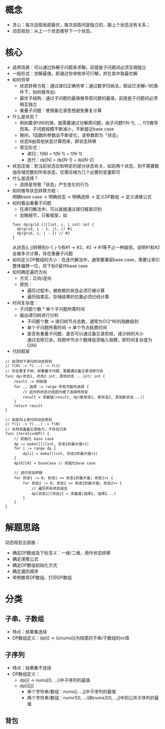 # 概念

- 贪心：每次选取局部最优，每次选取间是独立的，跟上个状态没有关系；
- 动态规划：从上一个状态推导下一个状态。

# 核心

- 适用场景：可以通过拆解子问题来求解。前提是子问题间必须互相独立
- 一般形式：求解最值，即通过穷举枚举可行解，并在其中取最优解
- 如何穷举
    - 状态转移方程：通过递归正确穷举；通过数学归纳法，假设已求解i-1的条件下，如何推导出i
    - 最优子结构：通过子问题的最值推导原问题的最值，前提是子问题间必须相互独立
    - 重叠子问题：使用备忘录思想避免重复计算
- 什么是状态？
    - 例如要求f(N)的值，就需要通过分解原问题，由子问题f(N-1), ..., f(1)推导而来。子问题规模不断减小，不断接近base case
    - 期间，f函数的参数会不断变化，该参数即为「状态」
    - 状态N由其他状态计算而来，即状态转移
    - 常见形式：
        - 递归：f(N) = f(N-1) + f(N-1)
        - 迭代：dp[N] = dp[N-1] + dp[N-2]
- 状态压缩：若当前状态仅和特定的部分状态有关，如前两个状态，则不需要数组存储完整的所有状态，仅需压缩为几个必要的变量即可
- 什么是选择？
    - 选择是导致「状态」产生变化的行为
- 如何推导状态转移方程：<br>
  明确base case -> 明确状态 -> 明确选择 -> 定义DP数组 -> 定义递推公式<br>
- 如何看出重叠子问题
    - 在递归解法中，可以直接通过递归框架识别
    - 忽略细节，只看框架，如
  ```
  func dp(grid [][]int, i, j int) int {
    dp(grid, i - 1, j), // #1
    dp(grid, i, j - 1) // #2
  }
  ```
  从状态(i, j)转移到(i-1, j-1)有#1 -> #2，#2 -> #1等不止一种路径，说明#1和#2会被多次计算，存在重叠子问题
- 如何定义DP数组的大小：在迭代解法中，通常要兼容base case，需要让索引整体偏移一位，将下标0留作base case
- 如何确定遍历方向
    - 方式：正向/逆向
    - 原则：
        - 遍历过程中，被依赖的状态必须已被计算
        - 遍历结束后，存储结果的位置必须已经计算
- 时间复杂度：
    - 子问题个数 * 单个子问题所需时间
    - 画出递归树进行分析
        - 子问题个数 -> 递归树节点总数，通常为O(2^N)的指数级别
        - 单个子问题所需时间 -> 单个节点耗费时间
        - 是否有重叠子问题，是否可以通过备忘录剪枝，减少树的大小<br>
          通过去除冗余，将图中节点个数降低至输入规模，即时间复杂度为O(N)
- 代码框架

```
// 自顶向下递归的动态规划
// f(N) -> f(...) -> f(1)
// 存在重复子树，即重叠子问题，需要通过备忘录消除冗余
func dp(状态1, 状态2 int, 其他状态 ...int) int {
    result := 初始值
    for _, 选择 := range 所有可能的选择 {
        // 此时的状态已经因为做了选择而改变
        result = 求最值(result, dp(新状态1, 新状态2, 其他新状态...))
    }
    return result
}

// 自底向上迭代的动态规划
// f(1) -> f(...) -> f(N)
// 天然具备备忘录能力，不存在冗余
func iterativeDP() {
    // 初始化 base case
    dp := make([][]int, 状态1的最大值+1)
    for i := range dp {
        dp[i] = make([]int, 状态2的最大值+1)
    }
    dp[0][0] = baseCase // 初始化base case

    // 进行状态转移
    for 状态1 := 0; 状态1 <= 状态1的最大值; 状态1++ {
        for 状态2 := 0; 状态2 <= 状态2的最大值; 状态2++ {
            // 遍历所有状态组合
            dp[状态1][状态2] = 求最值(选择1, 选择2...)
        }
    }
}
```

# 解题思路

动态规划五部曲：

- 确定DP数组及下标含义：一维/二维，用作状态转移
- 确定递推公式
- 确定DP数组初始化方式
- 确定遍历顺序
- 举例推导DP数组、打印DP数组

# 分类

## 子串、子数组

- 特点：结果集连续
- DP数组定义：dp[i] -> 以nums[i]为结尾的子串/子数组的xx值

## 子序列

- 特点：结果集不连续
- DP数组定义：
    - dp[i] -> nums[0, ...i]中子序列的最值
    - dp[i][j]
        - 单个字符串/数组：nums[i, ...j]中子序列的最值
        - 两个字符串/数组：nums1[0, ...i]和nums2[0, ...j]中的公共子序列的最值

## 背包

